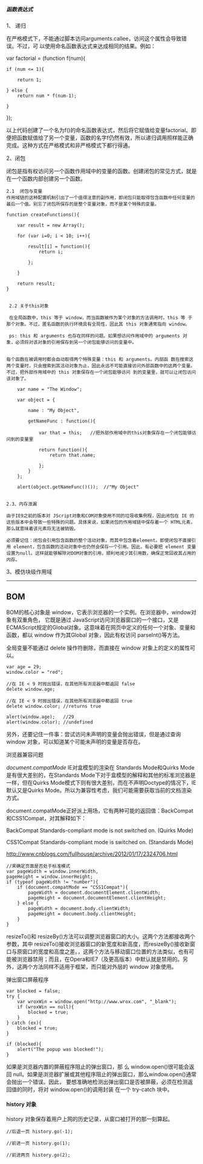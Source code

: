 ##### 函数表达式  
1、 递归

在严格模式下，不能通过脚本访问arguments.callee，访问这个属性会导致错误。不过，可 以使用命名函数表达式来达成相同的结果。例如： 
 
var factorial = (function f(num){ 

    if (num <= 1){  
    
        return 1;     
        
    } else {         
        return num * f(num-1);     
        
    } 
    
}); 

 以上代码创建了一个名为f()的命名函数表达式，然后将它赋值给变量factorial。即便把函数赋值给了另一个变量，函数的名字f仍然有效，所以递归调用照样能正确完成。这种方式在严格模式和非严格模式下都行得通。
 
 2、闭包
 
 闭包是指有权访问另一个函数作用域中的变量的函数。创建闭包的常见方式，就是在一个函数内部创建另一个函数。

    2.1  闭包与变量 
    作用域链的这种配置机制引出了一个值得注意的副作用，即闭包只能取得包含函数中任何变量的最后一个值。别忘了闭包所保存的是整个变量对象，而不是某个特殊的变量。
    
    function createFunctions(){ 
    
        var result = new Array(); 
     
        for (var i=0; i < 10; i++){  
        
            result[i] = function(){             
                return i;         
                
            };     
            
        } 
     
        return result;
    }  
 
 
     2.2 关于this对象
     
     在全局函数中，this 等于 window，而当函数被作为某个对象的方法调用时，this 等 于那个对象。不过，匿名函数的执行环境具有全局性，因此其 this 对象通常指向 window。
     
     ps: this 和 arguments 也存在同样的问题。如果想访问作用域中的 arguments 对 象，必须将对该对象的引用保存到另一个闭包能够访问的变量中。 
     
    
    每个函数在被调用时都会自动取得两个特殊变量：this 和 arguments。内部函 数在搜索这两个变量时，只会搜索到其活动对象为止，因此永远不可能直接访问外部函数中的这两个变量。不过，把外部作用域中的 this 对象保存在一个闭包能够访问 到的变量里，就可以让闭包访问该对象了。
    
        var name = "The Window"; 
         
        var object = {  
        
            name : "My Object", 
            
            getNameFunc : function(){ 
            
                var that = this;   //把外部作用域中的this对象保存在一个闭包能够访问到的变量里  
                
                return function(){             
                    return that.name;         
                     
                };     
            } 
        }; 
     
        alert(object.getNameFunc()());  //"My Object" 
    
    
    2.3、内存泄漏 
    
    由于IE9之前的版本对 JScript对象和COM对象使用不同的垃圾收集例程，因此闭包在 IE 的这些版本中会导致一些特殊的问题。具体来说，如果闭包的作用域链中保存着一个 HTML元素，那么就意味着该元素将无法被销毁。
    
    必须要记住：闭包会引用包含函数的整个活动对象，而其中包含着element。即使闭包不直接引用 element，包含函数的活动对象中也仍然会保存一个引用。因此，有必要把 element 变量设置为null。这样就能够解除对DOM对象的引用，顺利地减少其引用数，确保正常回收其占用的内存。
    
    
    
3、模仿块级作用域 



------------------------------------------------


## BOM

BOM的核心对象是 window，它表示浏览器的一个实例。在浏览器中，window对象有双重角色， 它既是通过 JavaScript访问浏览器窗口的一个接口，又是ECMAScript规定的Global对象。这意味着在网页中定义的任何一个对象、变量和函数，都以 window 作为其Global 对象，因此有权访问 parseInt()等方法。 


全局变量不能通过 delete 操作符删除，而直接在 window 对象上的定义的属性可以。

    var age = 29; 
    window.color = "red"; 
     
    //在 IE < 9 时抛出错误，在其他所有浏览器中都返回 false  
    delete window.age; 
     
    //在 IE < 9 时抛出错误，在其他所有浏览器中都返回 true 
    delete window.color; //returns true 
     
    alert(window.age);   //29 
    alert(window.color); //undefined 
    
    
另外，还要记住一件事：尝试访问未声明的变量会抛出错误，但是通过查询 window 对象，可以知道某个可能未声明的变量是否存在。


浏览器兼容问题

*document.compatMode*
IE对盒模型的渲染在 Standards Mode和Quirks Mode是有很大差别的，在Standards Mode下对于盒模型的解释和其他的标准浏览器是一样，但在Quirks Mode模式下则有很大差别，而在不声明Doctype的情况下，IE默认又是Quirks Mode。所以为兼容性考虑，我们可能需要获取当前的文档渲染方式。

document.compatMode正好派上用场，它有两种可能的返回值：BackCompat和CSS1Compat，对其解释如下：

BackCompat Standards-compliant mode is not switched on. (Quirks Mode)

CSS1Compat Standards-compliant mode is switched on. (Standards Mode)

http://www.cnblogs.com/fullhouse/archive/2012/01/17/2324706.html
    
    //来确定页面是否处于标准模式
    var pageWidth = window.innerWidth,     
    pageHeight = window.innerHeight;      
    if (typeof pageWidth != "number"){     
        if (document.compatMode == "CSS1Compat"){         
            pageWidth = document.documentElement.clientWidth;         
            pageHeight = document.documentElement.clientHeight;     
        } else {         
            pageWidth = document.body.clientWidth;         
            pageHeight = document.body.clientHeight;     
        } 
    } 
 
 
  resizeTo()和 resizeBy()方法可以调整浏览器窗口的大小。这两个方法都接收两个 参数，其中 resizeTo()接收浏览器窗口的新宽度和新高度，而resizeBy()接收新窗口与原窗口的宽度和高度之差。，这两个方法与移动窗口位置的方法类似，也有可能被浏览器禁用；而且，在Opera和IE7（及更高版本）中默认就是禁用的。另外，这两个方法同样不适用于框架，而只能对外层的 window 对象使用。 
  
  
  弹出窗口屏蔽程序 
  
    var blocked = false;              
    try {     
        var wroxWin = window.open("http://www.wrox.com", "_blank");     
        if (wroxWin == null){         
            blocked = true;
        } 
    } catch (ex){     
        blocked = true; 
    } 
 
    if (blocked){     
        alert("The popup was blocked!"); 
    } 
 
 如果是浏览器内置的屏蔽程序阻止的弹出窗口，那 么 window.open()很可能会返回 null。如果是浏览器扩展或其他程序阻止的弹出窗口，那么window.open()通常会抛出一个错误。因此， 要想准确地检测出弹出窗口是否被屏蔽，必须在检测返回值的同时，将对 window.open()的调用封装 在一个 try-catch 块中。
 
 
 #### history 对象 
 history 对象保存着用户上网的历史记录，从窗口被打开的那一刻算起。
 
    //后退一页 history.go(-1); 
     
    //前进一页 history.go(1); 
     
    //前进两页 history.go(2); 